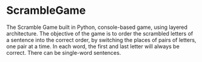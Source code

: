 # ScrambleGame
 The Scramble Game built in Python, console-based game, using layered architecture.
 The objective of the game is to order the scrambled letters of a sentence into the correct order, by switching the places of pairs of letters, one pair at a time. In each word, the first and last letter will always be correct. There can be single-word sentences.
